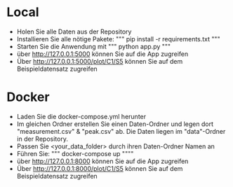 # Local
- Holen Sie alle Daten aus der Repository
- Installieren Sie alle nötige Pakete: """ pip install -r requirements.txt """
- Starten Sie die Anwendung mit """ python app.py """
- über http://127.0.0.1:5000 können Sie auf die App zugreifen
- Über http://127.0.0.1:5000/plot/C1/S5 können Sie auf dem Beispieldatensatz zugreifen

# Docker
- Laden Sie die docker-compose.yml herunter
- Im gleichen Ordner erstellen Sie einen Daten-Ordner und legen dort "measurement.csv" & "peak.csv" ab. Die Daten liegen im "data"-Ordner in der Repository.
- Passen Sie <your_data_folder> durch ihren Daten-Ordner Namen an
- Führen Sie: """ docker-compose up """"
- über http://127.0.0.1:8000 können Sie auf die App zugreifen
- Über http://127.0.0.1:8000/plot/C1/S5 können Sie auf dem Beispieldatensatz zugreifen
